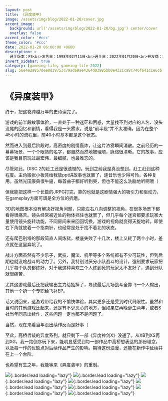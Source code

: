 ```yaml
---
layout: post
title: 《异度装甲》
image: /assets/img/blog/2022-01-20/cover.jpg
accent_image: 
  background: url('/assets/img/blog/2022-01-20/bg.jpg') center/cover
  overlay: false
accent_color: '#ccc'
theme_color: '#ccc'
date: 2022-01-20 06:00:00 +0800
description: >
  通关版本：PS<br>发售日：1998年02月11日<br>通关日：2022年01月20日<br>开发商：Square<br>发行商：Square
invert_sidebar: true
category: [gameing-life, gameing-life-2022]
slug: 56e4e2a857dee0d38753c79ad69ae4364d03985bb0e4221ca8c746f641c1e6cb
---
```


# 《异度装甲》

终于，把这卷跨越万年的史诗读完了。

游戏的前半段故事体验，一直处于一种迷茫和困惑，大量找不到对应的人名、没头没尾的回忆和剧情，看得我是一头雾水。说是“前半段”并不太准确，因为在整个45小时的流程里，前40小时基本都是这个状态。

然而进入到最后阶段时，高密度的剧情轰炸，让这片浓雾瞬间消散。之前经历的一幕幕场景、一个个眼熟的名字，都自然而然地被理顺，脉络很清晰。它的故事，应该是我目前玩过最宏伟、最细腻，也最难忘的。

尽管如此，DISC 2的赶工还是很遗憾的。玩到之前我是真没想到，赶工赶到这种程度。主角搬张小板凳给我放ppt讲故事也就罢了，连音乐也少得可怜，各种复用。虽然光田康典很牛逼，每首曲子都好听到哭，但也不能这么洗脑地听啊喂（

但我能把这样一个长篇的JRPG打完，靠的也就是这剧情强大的吸引力和驱动力，在gameplay方面可谓是全方位的折磨。

3D的地图根本没有解决好视角问题，只能左右八向调整的视角，在很多场景下都看得很痛苦。镜头经常被近处的物体挡住也就罢了，但几乎每个迷宫都要求玩家大量使用镜头旋转功能，不同房间来来回回切换，游戏的视角就变得天旋地转。即使右下角就放着一个指南针，也经常是处于找不着北的状态。

还有爬巴别塔的那段简直人间炼狱，楼底失败了十几次，楼上又耗了两个小时，差点就在这里弃坑了。

战斗方面虽然有不少乐子，武技、魔法、机甲等多个系统都有不少可玩性，但到后期也就没啥战斗的动力了。另外，我特别讨厌分小队战斗的设计，强制要求玩家把几乎每个队员都练好，对于我这种喜欢三个人练到死的玩家太不友好了，遇到分队就很痛苦。

尤其这游戏最后还把我输出主力给抽掉了，导致最后几场战斗全靠飞一个人输出，其他一个奶一个专职给飞补EP。

话又说回来，这游戏带给我的不愉快体验，其实更多还是受到时代局限性。虽然和当时的其他游戏比起来，还是有不少恶心的地方，但如果它再晚诞生两年，或者S社当年同意出续作，这些问题一定也都不是问题了。

当然，现在来看当年没出续作反而是好事（

至此，高桥哲哉的异度系列，就只剩下一部《异度神剑X》没通了。从XB到XS再到XG，我一路倒序玩下来，能明显感受到每一部作品中高桥想表达的那份理念，以及每一作的优缺点对后续作品产生的影响。期待这份浪漫，还能在新作中延续并在上一个台阶。

也希望有生之年，我能等来《异度装甲》的重制。

![](/assets/img/blog/2022-01-20/1.jpg){:.border.lead loading="lazy"}
![](/assets/img/blog/2022-01-20/2.jpg){:.border.lead loading="lazy"}
![](/assets/img/blog/2022-01-20/3.jpg){:.border.lead loading="lazy"}
![](/assets/img/blog/2022-01-20/4.jpg){:.border.lead loading="lazy"}
![](/assets/img/blog/2022-01-20/5.jpg){:.border.lead loading="lazy"}
![](/assets/img/blog/2022-01-20/6.jpg){:.border.lead loading="lazy"}
![](/assets/img/blog/2022-01-20/7.jpg){:.border.lead loading="lazy"}
![](/assets/img/blog/2022-01-20/8.jpg){:.border.lead loading="lazy"}


